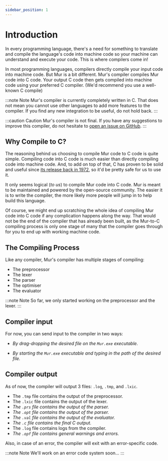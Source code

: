 ```yaml
---
sidebar_position: 1
---
```


# Introduction

In every programming language, there's a need for something to translate and compile the language's code into machine code so your machine can understand and execute your code. This is where compilers come in!

In most programming languages, compilers directly compile your input code into machine code. But Mur is a bit different. Mur's compiler compiles Mur code into C code. Your output C code then gets compiled into machine code using your preferred C compiler. (We'd recommend you use a well-known C compile)

:::note Note
Mur's compiler is currently completely written in C. That does not mean you cannot use other languages to add more features to the compiler. If you find any new integration to be useful, do not hold back.
:::

:::caution Caution
Mur's compiler is not final. If you have any suggestions to improve this compiler, do not hesitate to [open an issue on GitHub](https://github.com/EnderCommunity/Murmur/issues/new/choose).
:::

## Why Compile to C?

The reasoning behind us choosing to compile Mur code to C code is quite simple. Compiling code into C code is much easier than directly compiling code into machine code. And, to add on top of that, C has proven to be solid and useful since [its release back in 1972](https://en.wikipedia.org/wiki/C_(programming_language)), so it'd be pretty safe for us to use it.

It only seems logical (*to us*) to compile Mur code into C code. Mur is meant to be maintained and powered by the open-source community. The easier it is to write the compiler, the more likely more people will jump in to help build this language.

Of course, we might end up scratching the whole idea of compiling Mur code into C code if any complication happens along the way. That would not be the end of the compiler that has already been built, as the Mur-to-C compiling process is only one stage of many that the compiler goes through for you to end up with working machine code.

## The Compiling Process

Like any compiler, Mur's compiler has multiple stages of compiling:

- The preprocessor
- The lexer
- The parser
- The optimiser
- The evaluator

:::note Note
So far, we only started working on the preprocessor and the lexer.
:::

## Compiler input

For now, you can send input to the compiler in two ways:

- *By drag-dropping the desired file on the `Mur.exe` executable.*

- *By starting the `Mur.exe` executable and typing in the path of the desired file.*

## Compiler output

As of now, the compiler will output 3 files: `.log`, `.tmp`, and `.lxic`.

- The `.tmp` file contains the output of the preprocessor.
- The `.lxic` file contains the output of the lexer.
- *The `.prs` file contains the output of the parser.*
- *The `.opt` file contains the output of the parser.*
- *The `.val` file contains the output of the evaluator.*
- *The `.c` file contains the final C output.*
- The `.log` file contains logs from the compiler.
- *The `.opf` file contains general warnings and errors.*

Also, in case of an error, the compiler will exit with an error-specific code.

:::note Note
We'll work on an error code system soon...
:::
